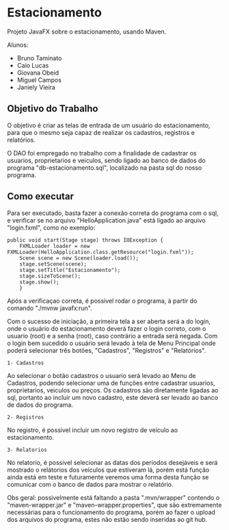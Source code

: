 # Estacionamento 
  Projeto JavaFX sobre o estacionamento, usando Maven.

Alunos: 
- Bruno Taminato
- Caio Lucas
- Giovana Obeid
- Miguel Campos
- Janiely Vieira

## Objetivo do Trabalho

  O objetivo é criar as telas de entrada de um usuário do estacionamento, para que o mesmo seja capaz de realizar os cadastros, registros e relatórios.

  O DAO foi empregado no trabalho com a finalidade de cadastrar os usuarios, proprietarios e veiculos, sendo ligado ao banco de dados do programa "db-estacionamento.sql", localizado na pasta sql do nosso programa.

## Como executar

  Para ser executado, basta fazer a conexão correta do programa com o sql, e verificar se no arquivo "HelloApplication.java" está ligado ao arquivo "login.fxml", como no exemplo:

    public void start(Stage stage) throws IOException {
        FXMLLoader loader = new FXMLLoader(HelloApplication.class.getResource("login.fxml"));
        Scene scene = new Scene(loader.load());
        stage.setScene(scene);
        stage.setTitle("Estacionamento");
        stage.sizeToScene();
        stage.show();
        }
    
  Após a verificaçao correta, é possivel rodar o programa, à partir do comando "./mvnw javafx:run".

  Com o sucesso de iniciação, a primeira tela a ser aberta será a do login, onde o usuário do estacionamento deverá fazer o login correto, com o usuario (root) e a senha (root), caso contrário a entrada será negada.
  Com o login bem sucedido o usuário será levado à tela de Menu Principal onde poderá selecionar três botões, "Cadastros", "Registros" e "Relatórios". 

    1- Cadastros

  Ao selecionar o botão cadastros o usuario será levado ao Menu de Cadastros, podendo selecionar uma de funções entre cadastrar usuarios, proprietarios, veiculos ou preços.
  Os cadastros são diretamente ligadas ao sql, portanto ao incluir um novo cadastro, este deverá ser levado ao banco de dados do programa.

    2- Registros

  No registro, é possivel incluir um novo registro de veículo ao estacionamento.

    3- Relatorios

  No relatorio, é possivel selecionar as datas dos períodos desejáveis e será mostrado o relátorios dos veículos que estiveram lá, porém está função ainda está em teste e futuramente veremos uma forma desta função se comunicar com o banco de dados para mostrar o relatório.

Obs geral: possivelmente está faltando a pasta ".mvn/wrapper" contendo o "maven-wrapper.jar" e "maven-wrapper.properties", que são extremamente necessárias para o funcionamento do programa, porém ao fazer o upload dos arquivos do programa, estes não estão sendo inseridas ao git hub.
